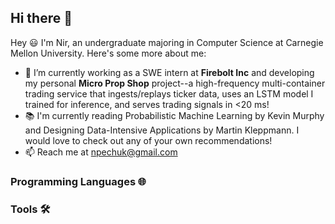 ## Hi there 👋
Hey 😃 I'm Nir, an undergraduate majoring in Computer Science at Carnegie Mellon University. Here's some more about me:

- 🔭 I’m currently working as a SWE intern at **Firebolt Inc** and developing my personal **Micro Prop Shop** project--a high-frequency multi-container trading service that ingests/replays ticker data, uses an LSTM model I trained for inference, and serves trading signals in <20 ms! 
- 📚 I'm currently reading Probabilistic Machine Learning by Kevin Murphy and Designing Data-Intensive Applications by Martin Kleppmann. I would love to check out any of your own recommendations!
- 📫 Reach me at npechuk@gmail.com

### Programming Languages 🌐



### Tools 🛠️



<!--
**nirpechuk/nirpechuk** is a ✨ _special_ ✨ repository because its `README.md` (this file) appears on your GitHub profile.

Here are some ideas to get you started:

- 🔭 I’m currently working on ...
- 🌱 I’m currently learning ...
- 👯 I’m looking to collaborate on ...
- 🤔 I’m looking for help with ...
- 💬 Ask me about ...
- 📫 How to reach me: ...
- 😄 Pronouns: ...
- ⚡ Fun fact: ...
-->
